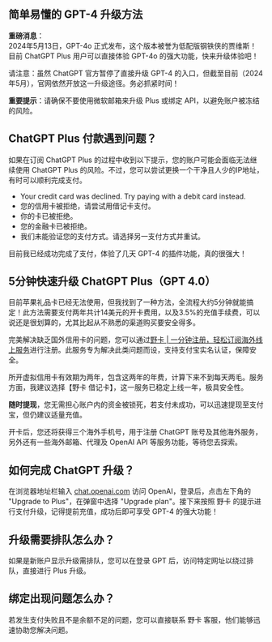 ## 简单易懂的 GPT-4 升级方法

**重磅消息**：  
2024年5月13日，GPT-4o 正式发布，这个版本被誉为低配版钢铁侠的贾维斯！目前 ChatGPT Plus 用户可以直接体验 GPT-4o 的强大功能，快来升级体验吧！

请注意：虽然 ChatGPT 官方暂停了直接升级 GPT-4 的入口，但截至目前（2024年5月），官网依然开放这一升级途径。务必抓紧时间！

**重要提示**：请确保不要使用微软邮箱来升级 Plus 或绑定 API，以避免账户被冻结的风险。

## ChatGPT Plus 付款遇到问题？

如果在订阅 ChatGPT Plus 的过程中收到以下提示，您的账户可能会面临无法继续使用 ChatGPT Plus 的风险。不过，您可以尝试更换一个干净且人少的IP地址，有时可以顺利完成支付。

- Your credit card was declined. Try paying with a debit card instead.
- 您的信用卡被拒绝，请尝试用借记卡支付。
- 你的卡已被拒绝。
- 您的金融卡已被拒绝。
- 我们未能验证您的支付方式。请选择另一支付方式并重试。

目前我已经成功完成了支付，体验了几天 GPT-4 的插件功能，真的很强大！

## 5分钟快速升级 ChatGPT Plus（GPT 4.0）

目前苹果礼品卡已经无法使用，但我找到了一种方法，全流程大约5分钟就能搞定！此方法需要支付两年共计14美元的开卡费用，以及3.5%的充值手续费，可以说还是很划算的，尤其比起从不熟悉的渠道购买要安全得多。

完美解决缺乏国外信用卡的问题，您可以通过[野卡 | 一分钟注册，轻松订阅海外线上服务](https://bit.ly/bewildcard)进行注册。此服务专为解决此类问题而设，支持支付宝实名认证，保障安全。

所开虚拟信用卡有效期为两年，包含这两年的年费，计算下来不到每天两毛。服务方面，我建议选择【野卡 借记卡】，这一服务已稳定上线一年，极具安全性。

**随时提现**，您无需担心账户内的资金被锁死，若支付未成功，可以迅速提现至支付宝，但仍建议适量充值。

开卡后，您还将获得三个海外手机号，用于注册 ChatGPT 账号及其他海外服务，另外还有一些海外邮箱、代理及 OpenAI API 等服务功能，等待您去探索。

## 如何完成 ChatGPT 升级？

在浏览器地址栏输入 [chat.openai.com](https://chat.openai.com/) 访问 OpenAI，登录后，点击左下角的 "Upgrade to Plus"，在弹窗中选择 "Upgrade plan"。接下来按照 野卡 的提示进行支付升级，记得提前充值，成功后即可享受 GPT-4 的强大功能！

## 升级需要排队怎么办？

如果是新账户显示升级需排队，您可以在登录 GPT 后，访问特定网址以绕过排队，直接进行 Plus 升级。

## 绑定出现问题怎么办？

若发生支付失败且不是余额不足的问题，您可以直接联系 野卡 客服，他们能够迅速协助您解决问题。